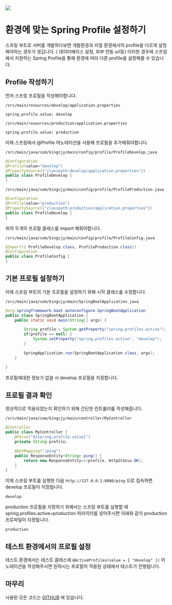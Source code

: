 ![](https://github.com/KingCjy/blog/blob/master/Spring/Spring-profile/images/spring-boot-logo.png?raw=true)

# 환경에 맞는 Spring Profile 설정하기

스프링 부트로 서버를 개발하다보면 개발환경과 리얼 환경에서의 profile을 다르게 설정해야하는 경우가 생깁니다. ( 데이터베이스 설정,   외부 연동 url등)
이러한 경우에 스프링에서 지원하는 Spring Profile을 통해 환경에 따라 다른 profile을 설정해줄 수 있습니다.



## Profile 작성하기

먼저 스프링 프로필을 작성해야합니다.

`/src/main/resources/develop/application.properties`

```properties
spring.profile.value: develop
```

`/src/main/resources/production/application.properties`

```properties
spring.profile.value: production
```



이제 스프링에서 @Profile 어노테이션을 사용해 프로필을 추가해줘야합니다.

`/src/main/java/com/kingcjy/main/config/profile/ProfileDevelop.java`

```java
@Configuration
@Profile(value="develop")
@PropertySource({"classpath:develop/application.properties"})
public class ProfileDevelop {
}
```

`/src/main/java/com/kingcjy/main/config/profile/ProfileProduction.java`

```java
@Configuration
@Profile(value="production")
@PropertySource({"classpath:production/application.properties"})
public class ProfileDevelop {
}
```

위의 두개의 프로필 클래스를 import 해줘야합니다.

`/src/main/java/com/kingcjy/main/config/profile/ProfileConfig.java`

```java
@Import({ ProfileDevelop.class, ProfileProduction.class})
@Configuration
public class ProfileConfig {
}
```



## 기본 프로필 설정하기

이제 스프링 부트의 기본 프로필을 설정하기 위해 시작 클래스를 수정합니다.

`/src/main/java/com/kingcjy/main/SpringBootApplication.java`

```java
@org.springframework.boot.autoconfigure.SpringBootApplication
public class SpringBootApplication {
    public static void main(String[] args) {

        String profile = System.getProperty("spring.profiles.active");
        if(profile == null) {
            System.setProperty("spring.profiles.active", "develop");
        }

        SpringApplication.run(SpringBootApplication.class, args);
    }

}
```

프로필에대한 정보가 없을 시 develop 프로필을 지정합니다.



## 프로필 결과 확인

정상적으로 적용되었는지 확인하기 위해 간단한 컨트롤러를 작성해줍니다.

`/src/main/java/com/kingcjy/main/controller/MyController`

```java
@Controller
public class MyController {
    @Value("${spring.profile.value}")
    private String profile;

    @GetMapping("/ping")
    public ResponseEntity<String> ping() {
        return new ResponseEntity<>(profile, HttpStatus.OK);
    }
}
```



이제 스프링 부트를 실행한 다음 `http://127.0.0.1:8080/ping` 으로 접속하면 develop 프로필이 지정됩니다.

```
develop
```

production 프로필을 지정하기 위해서는 스프링 부트를 실행할 때 spring.profiles.active=production 파라미터를 넣어주시면 아래와 같이 production 프로파일이 지정됩니다.

```
production
```



## 테스트 환경에서의 프로필 설정

테스트 환경에서는 테스트 클래스에 `@ActiveProfiles(value = { "develop" })` 어노테이션을 작성해주시면 원하시는 프로필이 적용된 상태에서 테스트가 진행됩니다.



## 마무리

사용된 모든 코드는 [GITHUB](https://github.com/KingCjy/blog/tree/master/Spring/Spring-profile) 에 있습니다.
